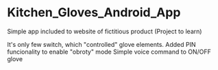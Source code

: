 # Kitchen_Gloves_Android_App
Simple app included to website of fictitious product (Project to learn)

It's only few switch, which "controlled" glove elements.
Added PIN funcionality to enable "obroty" mode
Simple voice command to ON/OFF glove

